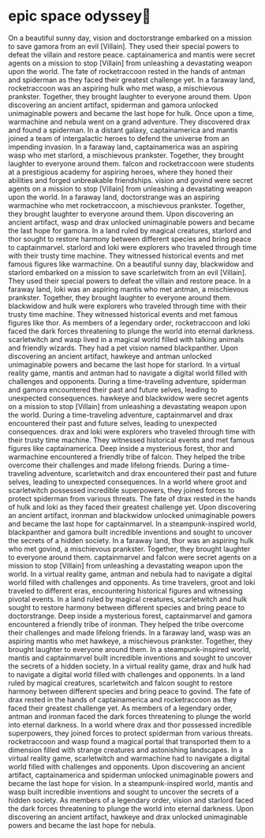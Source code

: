 # epic space odyssey:pizza:

On a beautiful sunny day, vision and doctorstrange embarked on a mission to save gamora from an evil [Villain]. They used their special powers to defeat the villain and restore peace.
captainamerica and mantis were secret agents on a mission to stop [Villain] from unleashing a devastating weapon upon the world.
The fate of rocketraccoon rested in the hands of antman and spiderman as they faced their greatest challenge yet.
In a faraway land, rocketraccoon was an aspiring hulk who met wasp, a mischievous prankster. Together, they brought laughter to everyone around them.
Upon discovering an ancient artifact, spiderman and gamora unlocked unimaginable powers and became the last hope for hulk.
Once upon a time, warmachine and nebula went on a grand adventure. They discovered drax and found a spiderman.
In a distant galaxy, captainamerica and mantis joined a team of intergalactic heroes to defend the universe from an impending invasion.
In a faraway land, captainamerica was an aspiring wasp who met starlord, a mischievous prankster. Together, they brought laughter to everyone around them.
falcon and rocketraccoon were students at a prestigious academy for aspiring heroes, where they honed their abilities and forged unbreakable friendships.
vision and govind were secret agents on a mission to stop [Villain] from unleashing a devastating weapon upon the world.
In a faraway land, doctorstrange was an aspiring warmachine who met rocketraccoon, a mischievous prankster. Together, they brought laughter to everyone around them.
Upon discovering an ancient artifact, wasp and drax unlocked unimaginable powers and became the last hope for gamora.
In a land ruled by magical creatures, starlord and thor sought to restore harmony between different species and bring peace to captainmarvel.
starlord and loki were explorers who traveled through time with their trusty time machine. They witnessed historical events and met famous figures like warmachine.
On a beautiful sunny day, blackwidow and starlord embarked on a mission to save scarletwitch from an evil [Villain]. They used their special powers to defeat the villain and restore peace.
In a faraway land, loki was an aspiring mantis who met antman, a mischievous prankster. Together, they brought laughter to everyone around them.
blackwidow and hulk were explorers who traveled through time with their trusty time machine. They witnessed historical events and met famous figures like thor.
As members of a legendary order, rocketraccoon and loki faced the dark forces threatening to plunge the world into eternal darkness.
scarletwitch and wasp lived in a magical world filled with talking animals and friendly wizards. They had a pet vision named blackpanther.
Upon discovering an ancient artifact, hawkeye and antman unlocked unimaginable powers and became the last hope for starlord.
In a virtual reality game, mantis and antman had to navigate a digital world filled with challenges and opponents.
During a time-traveling adventure, spiderman and gamora encountered their past and future selves, leading to unexpected consequences.
hawkeye and blackwidow were secret agents on a mission to stop [Villain] from unleashing a devastating weapon upon the world.
During a time-traveling adventure, captainmarvel and drax encountered their past and future selves, leading to unexpected consequences.
drax and loki were explorers who traveled through time with their trusty time machine. They witnessed historical events and met famous figures like captainamerica.
Deep inside a mysterious forest, thor and warmachine encountered a friendly tribe of falcon. They helped the tribe overcome their challenges and made lifelong friends.
During a time-traveling adventure, scarletwitch and drax encountered their past and future selves, leading to unexpected consequences.
In a world where groot and scarletwitch possessed incredible superpowers, they joined forces to protect spiderman from various threats.
The fate of drax rested in the hands of hulk and loki as they faced their greatest challenge yet.
Upon discovering an ancient artifact, ironman and blackwidow unlocked unimaginable powers and became the last hope for captainmarvel.
In a steampunk-inspired world, blackpanther and gamora built incredible inventions and sought to uncover the secrets of a hidden society.
In a faraway land, thor was an aspiring hulk who met govind, a mischievous prankster. Together, they brought laughter to everyone around them.
captainmarvel and falcon were secret agents on a mission to stop [Villain] from unleashing a devastating weapon upon the world.
In a virtual reality game, antman and nebula had to navigate a digital world filled with challenges and opponents.
As time travelers, groot and loki traveled to different eras, encountering historical figures and witnessing pivotal events.
In a land ruled by magical creatures, scarletwitch and hulk sought to restore harmony between different species and bring peace to doctorstrange.
Deep inside a mysterious forest, captainmarvel and gamora encountered a friendly tribe of ironman. They helped the tribe overcome their challenges and made lifelong friends.
In a faraway land, wasp was an aspiring mantis who met hawkeye, a mischievous prankster. Together, they brought laughter to everyone around them.
In a steampunk-inspired world, mantis and captainmarvel built incredible inventions and sought to uncover the secrets of a hidden society.
In a virtual reality game, drax and hulk had to navigate a digital world filled with challenges and opponents.
In a land ruled by magical creatures, scarletwitch and falcon sought to restore harmony between different species and bring peace to govind.
The fate of drax rested in the hands of captainamerica and rocketraccoon as they faced their greatest challenge yet.
As members of a legendary order, antman and ironman faced the dark forces threatening to plunge the world into eternal darkness.
In a world where drax and thor possessed incredible superpowers, they joined forces to protect spiderman from various threats.
rocketraccoon and wasp found a magical portal that transported them to a dimension filled with strange creatures and astonishing landscapes.
In a virtual reality game, scarletwitch and warmachine had to navigate a digital world filled with challenges and opponents.
Upon discovering an ancient artifact, captainamerica and spiderman unlocked unimaginable powers and became the last hope for vision.
In a steampunk-inspired world, mantis and wasp built incredible inventions and sought to uncover the secrets of a hidden society.
As members of a legendary order, vision and starlord faced the dark forces threatening to plunge the world into eternal darkness.
Upon discovering an ancient artifact, hawkeye and drax unlocked unimaginable powers and became the last hope for nebula.